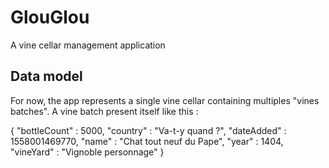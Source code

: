 # GlouGlou
A vine cellar management application
## Data model

For now, the app represents a single vine cellar containing multiples "vines batches".
A vine batch present itself like this :

{
  "bottleCount" : 5000,
  "country" : "Va-t-y quand ?",
  "dateAdded" : 1558001469770,
  "name" : "Chat tout neuf du Pape",
  "year" : 1404,
  "vineYard" : "Vignoble personnage"
}